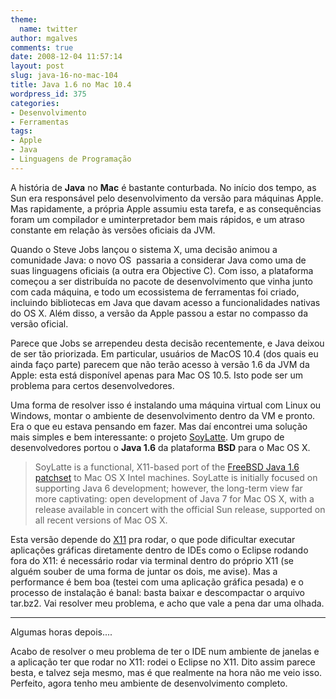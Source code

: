 ```yaml
---
theme:
  name: twitter
author: mgalves
comments: true
date: 2008-12-04 11:57:14
layout: post
slug: java-16-no-mac-104
title: Java 1.6 no Mac 10.4
wordpress_id: 375
categories:
- Desenvolvimento
- Ferramentas
tags:
- Apple
- Java
- Linguagens de Programação
---
```


A história de **Java** no **Mac** é bastante conturbada. No início dos tempo, as Sun era responsável pelo desenvolvimento da versão para máquinas Apple. Mas rapidamente, a própria Apple assumiu esta tarefa, e as consequências foram um compilador e uminterpretador bem mais rápidos, e um atraso constante em relação às versões oficiais da JVM.

Quando o Steve Jobs lançou o sistema X, uma decisão animou a comunidade Java: o novo OS  passaria a considerar Java como uma de suas linguagens oficiais (a outra era Objective C). Com isso, a plataforma começou a ser distribuída no pacote de desenvolvimento que vinha junto com cada máquina, e todo um ecossistema de ferramentas foi criado, incluindo bibliotecas em Java que davam acesso a funcionalidades nativas do OS X. Além disso, a versão da Apple passou a estar no compasso da versão oficial.

Parece que Jobs se arrependeu desta decisão recentemente, e Java deixou de ser tão priorizada. Em particular, usuários de MacOS 10.4 (dos quais eu ainda faço parte) parecem que não terão acesso à versão 1.6 da JVM da Apple: esta está disponível apenas para Mac OS 10.5. Isto pode ser um problema para certos desenvolvedores.

Uma forma de resolver isso é instalando uma máquina virtual com Linux ou Windows, montar o ambiente de desenvolvimento dentro da VM e pronto. Era o que eu estava pensando em fazer. Mas daí encontrei uma solução mais simples e bem interessante: o projeto [SoyLatte](http://landonf.bikemonkey.org/static/soylatte/). Um grupo de desenvolvedores portou o **Java 1.6** da plataforma **BSD** para o Mac OS X.


> SoyLatte is a functional, X11-based port of the [FreeBSD Java 1.6 patchset](http://www.eyesbeyond.com/freebsddom/java/jdk16.html) to Mac OS X Intel machines. SoyLatte is initially focused on supporting Java 6 development; however, the long-term view far more captivating: open development of Java 7 for Mac OS X, with a release available in concert with the official Sun release, supported on all recent versions of Mac OS X.


Esta versão depende do [X11](http://developer.apple.com/opensource/tools/X11.html) pra rodar, o que pode dificultar executar aplicações gráficas diretamente dentro de IDEs como o Eclipse rodando fora do X11: é necessário rodar via terminal dentro do próprio X11 (se alguém souber de uma forma de juntar os dois, me avise). Mas a performance é bem boa (testei com uma aplicação gráfica pesada) e o processo de instalação é banal: basta baixar e descompactar o arquivo tar.bz2. Vai resolver meu problema, e acho que vale a pena dar uma olhada.

____________________

Algumas horas depois....

Acabo de resolver o meu problema de ter o IDE num ambiente de janelas e a aplicação ter que rodar no X11: rodei o Eclipse no X11. Dito assim parece besta, e talvez seja mesmo, mas é que realmente na hora não me veio isso. Perfeito, agora tenho meu ambiente de desenvolvimento completo.

